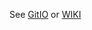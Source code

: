 See [GitIO](https://eviluess.github.io/) or [WIKI](https://github.com/eviluess/eviluess.github.io/wiki)
